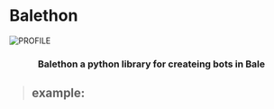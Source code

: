 # Balethon

<img align="center" src="https://ibb.co/5FDCgZP" alt="PROFILE">

<h3 align="center">Balethon a python library for createing bots in Bale</h3>

> ## example:

